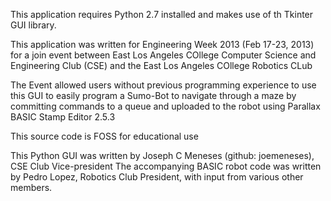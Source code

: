 This application requires Python 2.7 installed and makes use of th Tkinter GUI library.

This application was written for Engineering Week 2013 (Feb 17-23, 2013) for a join event between
	East Los Angeles COllege Computer Science and Engineering Club (CSE)
		and the
	East Los Angeles COllege Robotics CLub

The Event allowed users without previous programming experience to use this GUI to easily program a Sumo-Bot to navigate through a maze by committing commands to a queue and uploaded to the robot using Parallax BASIC Stamp Editor 2.5.3

This source code is FOSS for educational use

This Python GUI was written by Joseph C Meneses (github: joemeneses), CSE Club Vice-president
The accompanying BASIC robot code was written by Pedro Lopez, Robotics Club President, with input from various other members.




